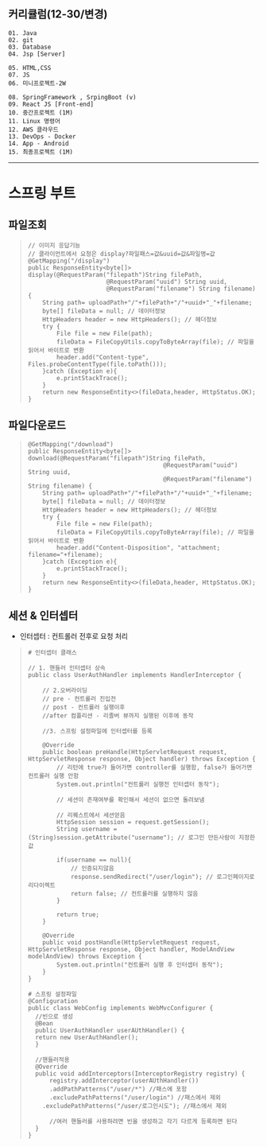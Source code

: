 ## 커리큘럼(12-30/변경)
```
01. Java
02. git
03. Database 
04. Jsp [Server]

05. HTML,CSS 
07. JS
06. 미니프로젝트-2W

08. SpringFramework , SrpingBoot (v)
09. React JS [Front-end]
10. 중간프로젝트 (1M)
11. Linux 명령어
12. AWS 클라우드
13. DevOps - Docker
14. App - Android
15. 최종프로젝트 (1M)
```
---

# 스프링 부트
## 파일조회
> ```
> // 이미지 응답기능
> // 클라이언트에서 요청은 display?파일패스=값&uuid=값&파일명=값
> @GetMapping("/display")
> public ResponseEntity<byte[]> display(@RequestParam("filepath")String filePath,
>                       @RequestParam("uuid") String uuid,
>                       @RequestParam("filename") String filename) {
>     String path= uploadPath+"/"+filePath+"/"+uuid+"_"+filename;
>     byte[] fileData = null; // 데이터정보
>     HttpHeaders header = new HttpHeaders(); // 헤더정보
>     try {
>         File file = new File(path);
>         fileData = FileCopyUtils.copyToByteArray(file); // 파일을 읽어서 바이트로 변환
>         header.add("Content-type", Files.probeContentType(file.toPath()));
>     }catch (Exception e){
>         e.printStackTrace();
>     }
>     return new ResponseEntity<>(fileData,header, HttpStatus.OK);
> }
> ```
## 파일다운로드
> ```
> @GetMapping("/download")
> public ResponseEntity<byte[]> download(@RequestParam("filepath")String filePath,
>                                       @RequestParam("uuid") String uuid,
>                                       @RequestParam("filename") String filename) {
>     String path= uploadPath+"/"+filePath+"/"+uuid+"_"+filename;
>     byte[] fileData = null; // 데이터정보
>     HttpHeaders header = new HttpHeaders(); // 헤더정보
>     try {
>         File file = new File(path);
>         fileData = FileCopyUtils.copyToByteArray(file); // 파일을 읽어서 바이트로 변환
>         header.add("Content-Disposition", "attachment; filename="+filename);
>     }catch (Exception e){
>         e.printStackTrace();
>     }
>     return new ResponseEntity<>(fileData,header, HttpStatus.OK);
> }
> ```
## 세션 & 인터셉터
+ 인터셉터 : 컨트롤러 전후로 요청 처리
> ```
> # 인터셉터 클래스
> 
> // 1. 핸들러 인터셉터 상속
> public class UserAuthHandler implements HandlerInterceptor {
> 
>     // 2.오버라이딩
>     // pre - 컨트롤러 진입전
>     // post - 컨트롤러 실행이후
>     //after 컴플리션 - 리졸버 뷰까지 실행된 이후에 동작
> 
>     //3. 스프링 설정파일에 인터셉터를 등록
> 
>     @Override
>     public boolean preHandle(HttpServletRequest request, HttpServletResponse response, Object handler) throws Exception {
>         // 리턴에 true가 들어가면 controller를 실행함, false가 들어가면 컨트롤러 실행 안함
>         System.out.println("컨트롤러 실행전 인터셉터 동작");
>         
>         // 세션이 존재여부를 확인해서 세션이 없으면 돌려보냄
> 
>         // 리퀘스트에서 세션얻음
>         HttpSession session = request.getSession();
>         String username = (String)session.getAttribute("username"); // 로그인 만든사람이 지정한 값
> 
>         if(username == null){
>             // 인증되지않음
>             response.sendRedirect("/user/login"); // 로그인페이지로 리다이렉트
>             return false; // 컨트롤러를 실행하지 않음
>         }
> 
>         return true;
>     }
> 
>     @Override
>     public void postHandle(HttpServletRequest request, HttpServletResponse response, Object handler, ModelAndView modelAndView) throws Exception {
>         System.out.println("컨트롤러 실행 후 인터셉터 동작");
>     }
> }
>
> # 스프링 설정파일
> @Configuration
> public class WebConfig implements WebMvcConfigurer {
> 	//빈으로 생성
> 	@Bean
> 	public UserAuthHandler userAUthHandler() {
> 	return new UserAuthHandler();
> 	}
> 
> 	//핸들러적용
> 	@Override
> 	public void addInterceptors(InterceptorRegistry registry) {
> 		registry.addInterceptor(userAUthHandler())
> 		.addPathPatterns("/user/*") //패스에 포함
> 		.excludePathPatterns("/user/login") //패스에서 제외
> 	  .excludePathPatterns("/user/로그인시도"); //패스에서 제외
> 	  
> 		//여러 핸들러를 사용하려면 빈을 생성하고 각기 다르게 등록하면 된다
> 	}
> }
> ```